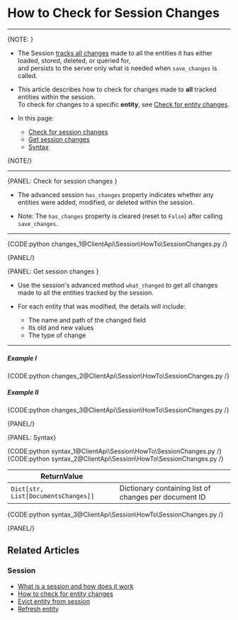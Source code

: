 # How to Check for Session Changes
---

{NOTE: }

* The Session [tracks all changes](../../../client-api/session/what-is-a-session-and-how-does-it-work#tracking-changes) 
  made to all the entities it has either loaded, stored, deleted, or queried for,  
  and persists to the server only what is needed when `save_changes` is called.

* This article describes how to check for changes made to **all** tracked entities within the session.  
  To check for changes to a specific **entity**, see [Check for entity changes](../../../client-api/session/how-to/check-if-entity-has-changed).
 
* In this page:
  * [Check for session changes](../../../client-api/session/how-to/check-if-there-are-any-changes-on-a-session#check-for-session-changes)
  * [Get session changes](../../../client-api/session/how-to/check-if-there-are-any-changes-on-a-session#get-session-changes)
  * [Syntax](../../../client-api/session/how-to/check-if-there-are-any-changes-on-a-session#syntax)

{NOTE/}

---

{PANEL: Check for session changes }

* The advanced session `has_changes` property indicates whether any entities were added, modified, or deleted within the session.

* Note: The `has_changes` property is cleared (reset to `False`) after calling `save_changes`.

---

{CODE:python changes_1@ClientApi\Session\HowTo\SessionChanges.py /}

{PANEL/}

{PANEL: Get session changes }

* Use the session's advanced method `what_changed` to get all changes made to all the entities tracked by the session.

* For each entity that was modified, the details will include:  
  * The name and path of the changed field   
  * Its old and new values  
  * The type of change  

---

##### Example I

{CODE:python changes_2@ClientApi\Session\HowTo\SessionChanges.py /}

##### Example II

{CODE:python changes_3@ClientApi\Session\HowTo\SessionChanges.py /}

{PANEL/}

{PANEL: Syntax}

{CODE:python syntax_1@ClientApi\Session\HowTo\SessionChanges.py /}
{CODE:python syntax_2@ClientApi\Session\HowTo\SessionChanges.py /}

| ReturnValue                         |                                                       |
|-------------------------------------|-------------------------------------------------------|
| `Dict[str, List[DocumentsChanges]]` | Dictionary containing list of changes per document ID |

{CODE:python syntax_3@ClientApi\Session\HowTo\SessionChanges.py /}

{PANEL/}

## Related Articles

### Session

- [What is a session and how does it work](../../../client-api/session/what-is-a-session-and-how-does-it-work)
- [How to check for entity changes](../../../client-api/session/how-to/check-if-entity-has-changed)
- [Evict entity from session](../../../client-api/session/how-to/evict-entity-from-a-session)
- [Refresh entity](../../../client-api/session/how-to/refresh-entity)
